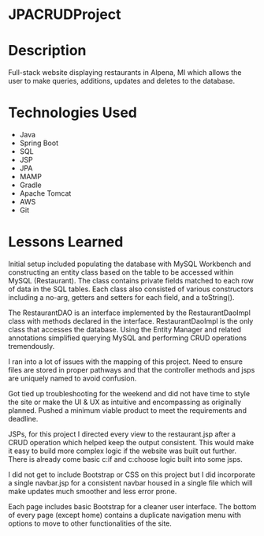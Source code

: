 # JPACRUDProject

# Description
Full-stack website displaying restaurants in Alpena, MI which allows the user to make queries, additions, updates and deletes to the database.

# Technologies Used
- Java
- Spring Boot
- SQL
- JSP
- JPA
- MAMP
- Gradle
- Apache Tomcat
- AWS
- Git

# Lessons Learned

Initial setup included populating the database with MySQL Workbench and constructing an entity class based on the table to be accessed within MySQL (Restaurant). The class contains private fields matched to each row of data in the SQL tables. Each class also consisted of various constructors including a no-arg, getters and setters for each field, and a toString().

The RestaurantDAO is an interface implemented by the RestaurantDaoImpl class with methods declared in the interface. RestaurantDaoImpl is the only class that accesses the database. Using the Entity Manager and related annotations simplified querying MySQL and performing CRUD operations tremendously.

I ran into a lot of issues with the mapping of this project. Need to ensure files are stored in proper pathways and that the controller methods and jsps are uniquely named to avoid confusion.

Got tied up troubleshooting for the weekend and did not have time to style the site or make the UI & UX as intuitive and encompassing as originally planned. Pushed a minimum viable product to meet the requirements and deadline.

JSPs, for this project I directed every view to the restaurant.jsp after a CRUD operation which helped keep the output consistent. This would make it easy to build more complex logic if the website was built out further. There is already come basic c:if and c:choose logic built into some jsps.

I did not get to include Bootstrap or CSS on this project but I did incorporate a single navbar.jsp for a consistent navbar housed in a single file which will make updates much smoother and less error prone.

Each page includes basic Bootstrap for a cleaner user interface. The bottom of every page (except home) contains a duplicate navigation menu with options to move to other functionalities of the site.
